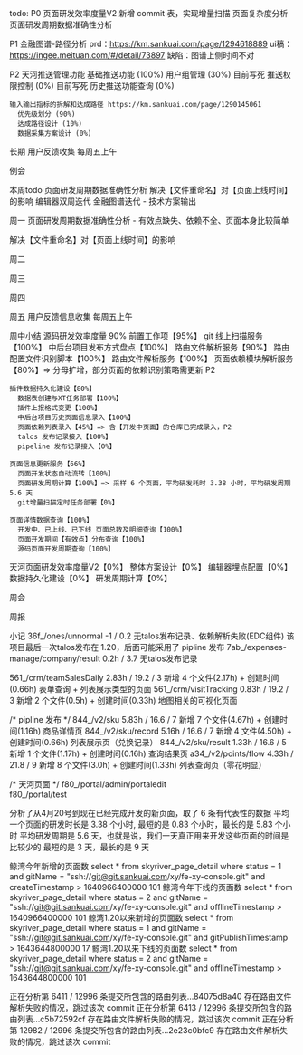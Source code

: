 todo: 
  P0
    页面研发效率度量V2
      新增 commit 表，实现增量扫描
      页面复杂度分析
      页面研发周期数据准确性分析

  P1
    金融图谱-路径分析
      prd：https://km.sankuai.com/page/1294618889
      ui稿：https://ingee.meituan.com/#/detail/73897
      缺陷：图谱上侧时间不对

  P2
    天河推送管理功能
      基础推送功能 (100%)
      用户组管理 (30%) 目前写死
      推送权限控制 (0%) 目前写死
      历史推送功能查询 (0%) 
    
    输入输出指标的拆解和达成路径 https://km.sankuai.com/page/1290145061
      优先级划分 (90%)
      达成路径设计 (10%)
      数据采集方案设计 (0%)

  长期
    用户反馈收集 每周五上午

例会
  
本周todo
  页面研发周期数据准确性分析
  解决【文件重命名】对【页面上线时间】的影响
  编辑器双周迭代
  金融图谱迭代 - 技术方案输出

周一 
  页面研发周期数据准确性分析 - 有效点缺失、依赖不全、页面本身比较简单
    
  解决【文件重命名】对【页面上线时间】的影响

周二

周三

周四

周五
  用户反馈信息收集 每周五上午
  
周中小结
  源码研发效率度量 90%
    前置工作项【95%】
      git 线上扫描服务【100%】
      中后台项目发布方式盘点【100%】
      路由文件解析服务【90%】
        路由配置文件识别脚本【100%】
        路由文件解析服务【100%】
        页面依赖模块解析服务【80%】=> 分母扩增，部分页面的依赖识别策略需更新 P2

    插件数据持久化建设【80%】
      数据表创建与XT任务部署【100%】
      插件上报格式变更【100%】
      中后台项目历史页面信息录入【100%】
      页面依赖列表录入【45%】=> 含【开发中页面】的仓库已完成录入，P2
      talos 发布记录接入【100%】
      pipeline 发布记录接入【0%】

    页面信息更新服务【66%】
      页面开发状态自动流转【100%】
      页面研发周期计算【100%】=> 采样 6 个页面，平均研发耗时 3.38 小时，平均研发周期 5.6 天
      git增量扫描定时任务部署【0%】
    
    页面详情数据查询【100%】
      开发中、已上线、已下线 页面总数及明细查询【100%】
      页面开发期间【有效点】分布查询【100%】
      源码页面开发周期查询【100%】
  
  天河页面研发效率度量V2【0%】
    整体方案设计【0%】
    编辑器埋点配置【0%】
    数据持久化建设【0%】
    研发周期计算【0%】
  
周会

周报

小记
  36f_/ones/unnormal                      -1 / 0.2        无talos发布记录、依赖解析失败(EDC组件)  该项目最后一次talos发布在 1.20，后面可能采用了 pipline 发布
  7ab_/expenses-manage/company/result     0.2h / 3.7      无talos发布记录

  561_/crm/teamSalesDaily                 2.83h / 19.2 / 3   新增 4 个文件(2.17h) + 创建时间(0.66h)   表单查询 + 列表展示类型的页面
  561_/crm/visitTracking                  0.83h / 19.2 / 3   新增 2 个文件(0.5h) + 创建时间(0.33h)    地图相关的可视化页面
  
  /* pipline 发布 */
  844_/v2/sku                             5.83h / 16.6 / 7   新增 7 个文件(4.67h) + 创建时间(1.16h)   商品详情页
  844_/v2/sku/record                      5.16h / 16.6 / 7   新增 4 文件(4.50h) + 创建时间(0.66h)     列表展示页（兑换记录）
  844_/v2/sku/result                      1.33h / 16.6 / 5   新增 1 个文件(1.17h) + 创建时间(0.16h)   查询结果页
  a34_/v2/points/flow                     4.33h / 21.8 / 9   新增 8 个文件(3.0h) + 创建时间(1.33h)    列表查询页（零花明显）

  /* 天河页面 */
  f80_/portal/admin/portaledit            
  f80_/portal/test                 

  分析了从4月20号到现在已经完成开发的新页面，取了 6 条有代表性的数据
  平均一个页面的研发时长是 3.38 个小时, 最短的是 0.83 个小时，最长的是 5.83 个小时
  平均研发周期是 5.6 天，也就是说，我们一天真正用来开发这些页面的时间是比较少的
  最短的是 3 天，最长的是 9 天
  
  鲸湾今年新增的页面数
    select * from skyriver_page_detail where status = 1 and gitName = "ssh://git@git.sankuai.com/xy/fe-xy-console.git" and createTimestamp > 1640966400000
    101
  鲸湾今年下线的页面数
    select * from skyriver_page_detail where status = 2 and gitName = "ssh://git@git.sankuai.com/xy/fe-xy-console.git" and offlineTimestamp > 1640966400000
    101
  鲸湾1.20以来新增的页面数
    select * from skyriver_page_detail where status = 1 and gitName = "ssh://git@git.sankuai.com/xy/fe-xy-console.git" and gitPublishTimestamp > 1643644800000
    17
  鲸湾1.20以来下线的页面数
    select * from skyriver_page_detail where status = 2 and gitName = "ssh://git@git.sankuai.com/xy/fe-xy-console.git" and offlineTimestamp > 1643644800000
    101

  
正在分析第 6411 / 12996 条提交所包含的路由列表...84075d8a40 存在路由文件解析失败的情况，跳过该次 commit
正在分析第 6413 / 12996 条提交所包含的路由列表...c5b72592cf 存在路由文件解析失败的情况，跳过该次 commit
正在分析第 12982 / 12996 条提交所包含的路由列表...2e23c0bfc9 存在路由文件解析失败的情况，跳过该次 commit


